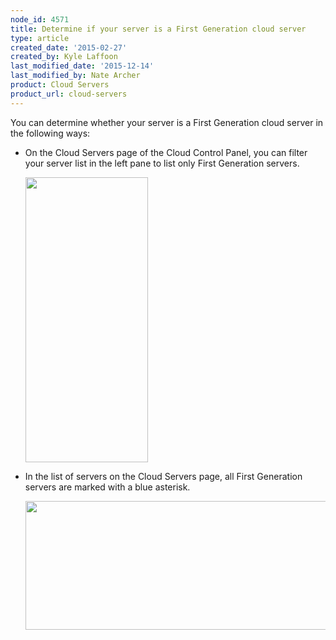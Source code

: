 ```yaml
---
node_id: 4571
title: Determine if your server is a First Generation cloud server
type: article
created_date: '2015-02-27'
created_by: Kyle Laffoon
last_modified_date: '2015-12-14'
last_modified_by: Nate Archer
product: Cloud Servers
product_url: cloud-servers
---
```


You can determine whether your server is a First Generation cloud server
in the following ways:

-   On the Cloud Servers page of the Cloud Control Panel, you can filter
    your server list in the left pane to list only First Generation
    servers.

    <img src="https://8026b2e3760e2433679c-fffceaebb8c6ee053c935e8915a3fbe7.ssl.cf2.rackcdn.com/field/image/ServersListTypes_0.png" width="196" height="456" />

-   In the list of servers on the Cloud Servers page, all First
    Generation servers are marked with a blue asterisk.

    <img src="https://8026b2e3760e2433679c-fffceaebb8c6ee053c935e8915a3fbe7.ssl.cf2.rackcdn.com/field/image/1stvs2ndgenserversa.png" width="776" height="206" />


